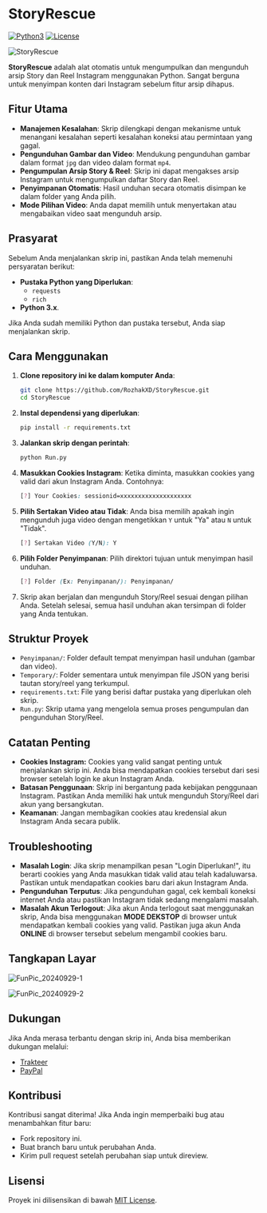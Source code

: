 # StoryRescue
[![Python3](https://img.shields.io/badge/Python-3.x-blue.svg)](https://www.python.org/)
[![License](https://img.shields.io/badge/License-MIT-green.svg)](https://opensource.org/licenses/MIT)

![StoryRescue](https://github.com/user-attachments/assets/43f40bb1-f8b2-4dbd-812a-1dbaaf46f23a)

**StoryRescue** adalah alat otomatis untuk mengumpulkan dan mengunduh arsip Story dan Reel Instagram menggunakan Python. Sangat berguna untuk menyimpan konten dari Instagram sebelum fitur arsip dihapus.

## Fitur Utama
- **Manajemen Kesalahan**: Skrip dilengkapi dengan mekanisme untuk menangani kesalahan seperti kesalahan koneksi atau permintaan yang gagal.
- **Pengunduhan Gambar dan Video**: Mendukung pengunduhan gambar dalam format `jpg` dan video dalam format `mp4`.
- **Pengumpulan Arsip Story & Reel**: Skrip ini dapat mengakses arsip Instagram untuk mengumpulkan daftar Story dan Reel.
- **Penyimpanan Otomatis**: Hasil unduhan secara otomatis disimpan ke dalam folder yang Anda pilih.
- **Mode Pilihan Video**: Anda dapat memilih untuk menyertakan atau mengabaikan video saat mengunduh arsip.

## Prasyarat
Sebelum Anda menjalankan skrip ini, pastikan Anda telah memenuhi persyaratan berikut:

- **Pustaka Python yang Diperlukan**:
    - `requests`
    - `rich`
- **Python 3.x**.

Jika Anda sudah memiliki Python dan pustaka tersebut, Anda siap menjalankan skrip.

## Cara Menggunakan
1. **Clone repository ini ke dalam komputer Anda**:
    ```bash
    git clone https://github.com/RozhakXD/StoryRescue.git
    cd StoryRescue
    ```
2. **Instal dependensi yang diperlukan**:
    ```bash
    pip install -r requirements.txt
    ```
3. **Jalankan skrip dengan perintah**:
    ```bash
    python Run.py
    ```
4. **Masukkan Cookies Instagram**: Ketika diminta, masukkan cookies yang valid dari akun Instagram Anda. Contohnya:
    ```css
    [?] Your Cookies: sessionid=xxxxxxxxxxxxxxxxxxxx
    ```
5. **Pilih Sertakan Video atau Tidak**: Anda bisa memilih apakah ingin mengunduh juga video dengan mengetikkan `Y` untuk "Ya" atau `N` untuk "Tidak".
    ```css
    [?] Sertakan Video (Y/N): Y
    ```
6. **Pilih Folder Penyimpanan**: Pilih direktori tujuan untuk menyimpan hasil unduhan.
    ```css
    [?] Folder (Ex: Penyimpanan/): Penyimpanan/
    ```
7. Skrip akan berjalan dan mengunduh Story/Reel sesuai dengan pilihan Anda. Setelah selesai, semua hasil unduhan akan tersimpan di folder yang Anda tentukan.

## Struktur Proyek
- `Penyimpanan/`: Folder default tempat menyimpan hasil unduhan (gambar dan video).
- `Temporary/`: Folder sementara untuk menyimpan file JSON yang berisi tautan story/reel yang terkumpul.
- `requirements.txt`: File yang berisi daftar pustaka yang diperlukan oleh skrip.
- `Run.py`: Skrip utama yang mengelola semua proses pengumpulan dan pengunduhan Story/Reel.

## Catatan Penting
- **Cookies Instagram:** Cookies yang valid sangat penting untuk menjalankan skrip ini. Anda bisa mendapatkan cookies tersebut dari sesi browser setelah login ke akun Instagram Anda.
- **Batasan Penggunaan**: Skrip ini bergantung pada kebijakan penggunaan Instagram. Pastikan Anda memiliki hak untuk mengunduh Story/Reel dari akun yang bersangkutan.
- **Keamanan**: Jangan membagikan cookies atau kredensial akun Instagram Anda secara publik.

## Troubleshooting
- **Masalah Login**: Jika skrip menampilkan pesan "Login Diperlukan!", itu berarti cookies yang Anda masukkan tidak valid atau telah kadaluwarsa. Pastikan untuk mendapatkan cookies baru dari akun Instagram Anda.
- **Pengunduhan Terputus**: Jika pengunduhan gagal, cek kembali koneksi internet Anda atau pastikan Instagram tidak sedang mengalami masalah.
- **Masalah Akun Terlogout**: Jika akun Anda terlogout saat menggunakan skrip, Anda bisa menggunakan **MODE DEKSTOP** di browser untuk mendapatkan kembali cookies yang valid. Pastikan juga akun Anda **ONLINE** di browser tersebut sebelum mengambil cookies baru.

## Tangkapan Layar
![FunPic_20240929-1](https://github.com/user-attachments/assets/775f3ae9-7f42-4c8d-988a-cbf58b574bf6)

![FunPic_20240929-2](https://github.com/user-attachments/assets/aed17e72-a6e6-4818-ae07-0b934841f8f1)

## Dukungan
Jika Anda merasa terbantu dengan skrip ini, Anda bisa memberikan dukungan melalui:

- [Trakteer](https://trakteer.id/rozhak_official/tip)
- [PayPal](https://paypal.me/rozhak9)

## Kontribusi
Kontribusi sangat diterima! Jika Anda ingin memperbaiki bug atau menambahkan fitur baru:
- Fork repository ini.
- Buat branch baru untuk perubahan Anda.
- Kirim pull request setelah perubahan siap untuk direview.

## Lisensi
Proyek ini dilisensikan di bawah [MIT License](https://github.com/RozhakXD/StoryRescue?tab=MIT-1-ov-file).
